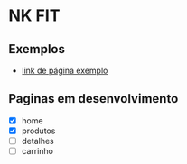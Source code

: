 # NK FIT

## Exemplos

- [link de página exemplo](https://loja.mffit.com.br)

## Paginas em desenvolvimento

- [x] home
- [x] produtos
- [ ] detalhes
- [ ] carrinho